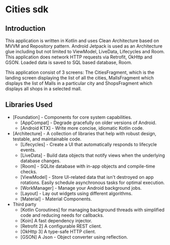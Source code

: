 # Cities sdk

Introduction
------------

This application is written in Kotlin and uses Clean Architecture based on MVVM and Repository pattern.
Android Jetpack is used as an Architecture glue including but not limited to ViewModel, LiveData,
Lifecycles and Room. This application does network HTTP requests via Retrofit, OkHttp and GSON. Loaded data is saved to SQL based database, Room.

This application consist of 3 screens: The CitiesFragment, which is the landing screen displaying the list of all the cities,
MallsFragment which displays the list of Malls in a particular city and ShopsFragment which displays all shops in a selected mall.

Libraries Used
--------------
* [Foundation] - Components for core system capabilities.
  * [AppCompat] - Degrade gracefully on older versions of Android.
  * [Android KTX] - Write more concise, idiomatic Kotlin code.
* [Architecture] - A collection of libraries that help with robust design, testable, and maintainable code.
  * [Lifecycles] - Create a UI that automatically responds to lifecycle events.
  * [LiveData] - Build data objects that notify views when the underlying database changes.
  * [Room] - SQLite database with in-app objects and compile-time checks.
  * [ViewModel] - Store UI-related data that isn't destroyed on app rotations. Easily schedule asynchronous tasks for optimal execution.
  * [WorkManager] - Manage your Android background jobs.
  * [Layout] - Lay out widgets using different algorithms.
  * [Material] - Material Components.
* Third party
  * [Kotlin Coroutines] for managing background threads with simplified code and reducing needs for callbacks.
  * [Koin] A fast dependency injector.
  * [Retrofit 2] A configurable REST client.
  * [OkHttp 3] A type-safe HTTP client.
  * [GSON] A Json - Object converter using reflection.
